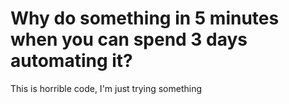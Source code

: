 # Why do something in 5 minutes when you can spend 3 days automating it?

This is horrible code, I'm just trying something
